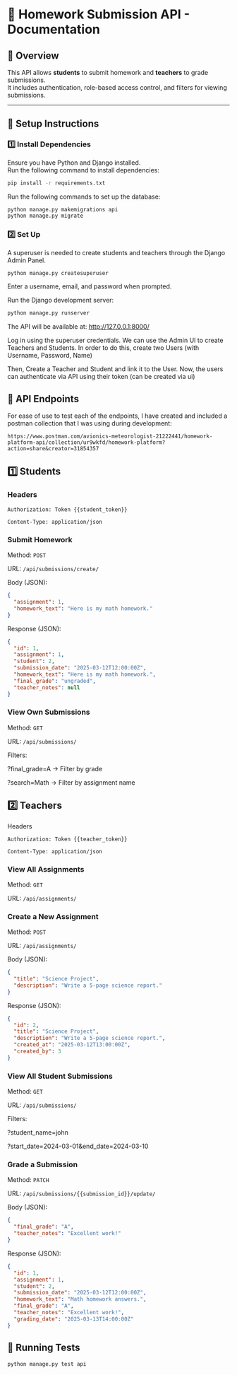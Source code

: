 # 📘 Homework Submission API - Documentation

## 📌 Overview

This API allows **students** to submit homework and **teachers** to grade submissions.  
It includes authentication, role-based access control, and filters for viewing submissions.

---

## 🚀 Setup Instructions

### **1️⃣ Install Dependencies**

Ensure you have Python and Django installed.  
Run the following command to install dependencies:

```sh
pip install -r requirements.txt
```

Run the following commands to set up the database:

```sh
python manage.py makemigrations api
python manage.py migrate
```

### **2️⃣ Set Up**

A superuser is needed to create students and teachers through the Django Admin Panel.

```sh
python manage.py createsuperuser
```

Enter a username, email, and password when prompted.

Run the Django development server:

```sh
python manage.py runserver
```

The API will be available at: http://127.0.0.1:8000/

Log in using the superuser credentials.
We can use the Admin UI to create Teachers and Students.
In order to do this, create two Users (with Username, Password, Name)

Then, Create a Teacher and Student and link it to the User.
Now, the users can authenticate via API using their token (can be created via ui)

## 📌 API Endpoints

For ease of use to test each of the endpoints, I have created and included a postman collection that I was using during development:

```
https://www.postman.com/avionics-meteorologist-21222441/homework-platform-api/collection/ur9wkfd/homework-platform?action=share&creator=31854357
```

## **1️⃣ Students**

### Headers

`Authorization: Token {{student_token}}`

`Content-Type: application/json`

### Submit Homework

Method: `POST`

URL: `/api/submissions/create/`

Body (JSON):

```json
{
  "assignment": 1,
  "homework_text": "Here is my math homework."
}
```

Response (JSON):

```json
{
  "id": 1,
  "assignment": 1,
  "student": 2,
  "submission_date": "2025-03-12T12:00:00Z",
  "homework_text": "Here is my math homework.",
  "final_grade": "ungraded",
  "teacher_notes": null
}
```

### View Own Submissions

Method: `GET`

URL: `/api/submissions/`

Filters:

?final_grade=A → Filter by grade

?search=Math → Filter by assignment name

## **2️⃣ Teachers**

Headers

`Authorization: Token {{teacher_token}}`

`Content-Type: application/json`

### View All Assignments

Method: `GET`

URL: `/api/assignments/`

### Create a New Assignment

Method: `POST`

URL: `/api/assignments/`

Body (JSON):

```json
{
  "title": "Science Project",
  "description": "Write a 5-page science report."
}
```

Response (JSON):

```json
{
  "id": 2,
  "title": "Science Project",
  "description": "Write a 5-page science report.",
  "created_at": "2025-03-12T13:00:00Z",
  "created_by": 3
}
```

### View All Student Submissions

Method: `GET`

URL: `/api/submissions/`

Filters:

?student_name=john

?start_date=2024-03-01&end_date=2024-03-10

### Grade a Submission

Method: `PATCH`

URL: `/api/submissions/{{submission_id}}/update/`

Body (JSON):

```json
{
  "final_grade": "A",
  "teacher_notes": "Excellent work!"
}
```

Response (JSON):

```json
{
  "id": 1,
  "assignment": 1,
  "student": 2,
  "submission_date": "2025-03-12T12:00:00Z",
  "homework_text": "Math homework answers.",
  "final_grade": "A",
  "teacher_notes": "Excellent work!",
  "grading_date": "2025-03-13T14:00:00Z"
}
```

## 🚀 Running Tests

```sh
python manage.py test api
```
